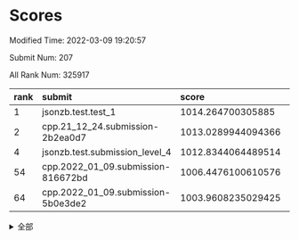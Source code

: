 # Scores

Modified Time: 2022-03-09 19:20:57

Submit Num: 207

All Rank Num: 325917

| rank |               submit               |       score        |       sigma        | pk_num |
| :--- | :--------------------------------- | :----------------- | :----------------- | :----- |
| 1    | jsonzb.test.test_1                 | 1014.264700305885  | 0.8255028725154362 | 6299   |
| 2    | cpp.21_12_24.submission-2b2ea0d7   | 1013.0289944094366 | 0.8057071361128637 | 6298   |
| 4    | jsonzb.test.submission_level_4     | 1012.8344064489514 | 0.7725166262737064 | 6294   |
| 54   | cpp.2022_01_09.submission-816672bd | 1006.4476100610576 | 0.7176761608909282 | 6295   |
| 64   | cpp.2022_01_09.submission-5b0e3de2 | 1003.9608235029425 | 0.7120816972757277 | 6297   |


<details>
<summary>全部</summary>

| rank |                 submit                 |       score        |       sigma        | pk_num |
| :--- | :------------------------------------- | :----------------- | :----------------- | :----- |
| 1    | jsonzb.test.test_1                     | 1014.264700305885  | 0.8255028725154362 | 6299   |
| 2    | cpp.21_12_24.submission-2b2ea0d7       | 1013.0289944094366 | 0.8057071361128637 | 6298   |
| 3    | gobigger.level_3.submission_level_3_33 | 1012.9898016479292 | 0.7847792002252538 | 6298   |
| 4    | jsonzb.test.submission_level_4         | 1012.8344064489514 | 0.7725166262737064 | 6294   |
| 5    | gobigger.level_3.submission_level_3_14 | 1011.2328387397719 | 0.7550378173435109 | 6298   |
| 6    | gobigger.level_3.submission_level_3_27 | 1011.1514276669561 | 0.7536874066648965 | 6299   |
| 7    | gobigger.level_3.submission_level_3_2  | 1011.1254273013401 | 0.8114019934344445 | 6301   |
| 8    | gobigger.level_3.submission_level_3_5  | 1011.0024985593008 | 0.7663830683705902 | 6294   |
| 9    | gobigger.level_3.submission_level_3_17 | 1010.9820806350654 | 0.7456850755869411 | 6299   |
| 10   | gobigger.level_3.submission_level_3_28 | 1010.9440734566989 | 0.7639389797095887 | 6296   |
| 11   | gobigger.level_3.submission_level_3_11 | 1010.7984831530059 | 0.7499168679289058 | 6299   |
| 12   | gobigger.level_3.submission_level_3_37 | 1010.7599534212554 | 0.7458520706233364 | 6299   |
| 13   | gobigger.level_3.submission_level_3_15 | 1010.6507576865386 | 0.7714019345751751 | 6298   |
| 14   | gobigger.level_3.submission_level_3_10 | 1010.6062111806145 | 0.7748681698349967 | 6297   |
| 15   | gobigger.level_3.submission_level_3_41 | 1010.5113709847109 | 0.7498645123349855 | 6296   |
| 16   | gobigger.level_3.submission_level_3_7  | 1010.4088407281005 | 0.7685594624798706 | 6293   |
| 17   | gobigger.level_3.submission_level_3_49 | 1010.3989350831829 | 0.7690934735612506 | 6295   |
| 18   | gobigger.level_3.submission_level_3_46 | 1010.3052770726184 | 0.7709022677631703 | 6296   |
| 19   | gobigger.level_3.submission_level_3_36 | 1010.2842649341803 | 0.7510360769123722 | 6295   |
| 20   | gobigger.level_3.submission_level_3_20 | 1010.2260232235195 | 0.7807967468262802 | 6293   |
| 21   | gobigger.level_3.submission_level_3_40 | 1010.1971308897507 | 0.7570526161954536 | 6300   |
| 22   | gobigger.level_3.submission_level_3_24 | 1010.0611861477024 | 0.7509098511918562 | 6291   |
| 23   | gobigger.level_3.submission_level_3_43 | 1009.9781766358802 | 0.7446838525408437 | 6298   |
| 24   | gobigger.level_3.submission_level_3_44 | 1009.9438088280122 | 0.7718477597553752 | 6294   |
| 25   | gobigger.level_3.submission_level_3_1  | 1009.9197711614078 | 0.7791086669343169 | 6290   |
| 26   | gobigger.level_3.submission_level_3_6  | 1009.9185922478058 | 0.7553340711704959 | 6300   |
| 27   | gobigger.level_3.submission_level_3_29 | 1009.8302340488756 | 0.7662490091553542 | 6296   |
| 28   | gobigger.level_3.submission_level_3_42 | 1009.7949275953099 | 0.7679872421499626 | 6299   |
| 29   | gobigger.level_3.submission_level_3_30 | 1009.7879692338187 | 0.7551156659136843 | 6298   |
| 30   | gobigger.level_3.submission_level_3_0  | 1009.7622191503046 | 0.7547610194269665 | 6302   |
| 31   | gobigger.level_3.submission_level_3_22 | 1009.7456601563108 | 0.795763327355785  | 6294   |
| 32   | gobigger.level_3.submission_level_3_26 | 1009.6728403181627 | 0.761065177043638  | 6300   |
| 33   | gobigger.level_3.submission_level_3_25 | 1009.659076298718  | 0.7457821789466057 | 6304   |
| 34   | gobigger.level_3.submission_level_3_3  | 1009.6548651535868 | 0.7606547329272444 | 6298   |
| 35   | gobigger.level_3.submission_level_3_16 | 1009.6413955357029 | 0.7476171521080177 | 6297   |
| 36   | gobigger.level_3.submission_level_3_8  | 1009.6221988622685 | 0.7396136187311768 | 6295   |
| 37   | gobigger.level_3.submission_level_3_35 | 1009.5369164640894 | 0.7646943775484449 | 6293   |
| 38   | gobigger.level_3.submission_level_3_48 | 1009.4903500191637 | 0.7450663879399682 | 6297   |
| 39   | gobigger.level_3.submission_level_3_39 | 1009.4612804484806 | 0.753351722496404  | 6300   |
| 40   | gobigger.level_3.submission_level_3_9  | 1009.375353328001  | 0.7388885115445    | 6295   |
| 41   | gobigger.level_3.submission_level_3_13 | 1009.2496421189279 | 0.7393231270703493 | 6302   |
| 42   | gobigger.level_3.submission_level_3_21 | 1009.0491267092342 | 0.7521064794065903 | 6294   |
| 43   | gobigger.level_3.submission_level_3_23 | 1008.9833251689223 | 0.7556778700808661 | 6298   |
| 44   | gobigger.level_3.submission_level_3_19 | 1008.891311034141  | 0.7421131654525647 | 6295   |
| 45   | gobigger.level_3.submission_level_3_4  | 1008.8054844191468 | 0.750074810693851  | 6298   |
| 46   | gobigger.level_3.submission_level_3_47 | 1008.7746731095699 | 0.7451485996947709 | 6305   |
| 47   | gobigger.level_3.submission_level_3_45 | 1008.7125668464578 | 0.7303753905417744 | 6299   |
| 48   | gobigger.level_3.submission_level_3_18 | 1008.6821579981915 | 0.7523454753930695 | 6300   |
| 49   | gobigger.level_3.submission_level_3_31 | 1008.5493905119484 | 0.7563919238944257 | 6301   |
| 50   | gobigger.level_3.submission_level_3_12 | 1008.5127030820067 | 0.737862641080022  | 6300   |
| 51   | gobigger.level_3.submission_level_3_34 | 1008.390348930973  | 0.7340757167063593 | 6299   |
| 52   | gobigger.level_3.submission_level_3_32 | 1008.1838369651852 | 0.7569756686266379 | 6302   |
| 53   | gobigger.level_3.submission_level_3_38 | 1007.6308766100836 | 0.7401836972442248 | 6298   |
| 54   | cpp.2022_01_09.submission-816672bd     | 1006.4476100610576 | 0.7176761608909282 | 6295   |
| 55   | gobigger.level_1.submission_level_1_46 | 1005.2460632830663 | 0.7186046857010907 | 6295   |
| 56   | gobigger.level_1.submission_level_1_20 | 1004.7363850188885 | 0.7213107183607224 | 6291   |
| 57   | gobigger.level_1.submission_level_1_29 | 1004.6586383276522 | 0.7121320666229561 | 6298   |
| 58   | gobigger.level_1.submission_level_1_27 | 1004.5052711997855 | 0.7283638450791029 | 6300   |
| 59   | gobigger.level_1.submission_level_1_49 | 1004.2325889984229 | 0.7334557269869574 | 6303   |
| 60   | gobigger.level_1.submission_level_1_47 | 1004.1269477723924 | 0.7206309180486    | 6296   |
| 61   | gobigger.level_1.submission_level_1_37 | 1004.0707886604731 | 0.7235288953620035 | 6300   |
| 62   | gobigger.level_1.submission_level_1_12 | 1004.0651995452082 | 0.7070749916651372 | 6293   |
| 63   | gobigger.level_1.submission_level_1_7  | 1003.969275201399  | 0.7123860164407679 | 6299   |
| 64   | cpp.2022_01_09.submission-5b0e3de2     | 1003.9608235029425 | 0.7120816972757277 | 6297   |
| 65   | gobigger.level_1.submission_level_1_45 | 1003.9170875974495 | 0.7157318581931423 | 6299   |
| 66   | gobigger.level_1.submission_level_1_10 | 1003.9132132681902 | 0.7182497132359296 | 6301   |
| 67   | gobigger.level_1.submission_level_1_18 | 1003.8122514842561 | 0.7296314922591216 | 6302   |
| 68   | gobigger.level_1.submission_level_1_5  | 1003.7441744981401 | 0.7109506851626034 | 6298   |
| 69   | gobigger.level_1.submission_level_1_4  | 1003.7111964043163 | 0.7197189640697155 | 6300   |
| 70   | gobigger.level_1.submission_level_1_23 | 1003.6829293862432 | 0.7128193392796027 | 6294   |
| 71   | gobigger.level_1.submission_level_1_1  | 1003.6828297622512 | 0.7111816720528981 | 6298   |
| 72   | gobigger.level_1.submission_level_1_28 | 1003.5994399474359 | 0.7164959998283881 | 6300   |
| 73   | gobigger.level_1.submission_level_1_36 | 1003.5575977950226 | 0.7163391524518644 | 6294   |
| 74   | gobigger.level_1.submission_level_1_41 | 1003.4994634346825 | 0.7223113459358175 | 6297   |
| 75   | gobigger.level_1.submission_level_1_0  | 1003.476709103745  | 0.7097430917507042 | 6297   |
| 76   | gobigger.level_1.submission_level_1_39 | 1003.4604926423732 | 0.723078410238538  | 6295   |
| 77   | gobigger.level_1.submission_level_1_16 | 1003.4233722738732 | 0.7074002210607959 | 6298   |
| 78   | gobigger.level_1.submission_level_1_31 | 1003.4068812675075 | 0.7158882800566769 | 6300   |
| 79   | gobigger.level_1.submission_level_1_40 | 1003.3434227610463 | 0.7067003063524245 | 6293   |
| 80   | gobigger.level_1.submission_level_1_24 | 1003.3111790936065 | 0.732517615641252  | 6301   |
| 81   | gobigger.level_1.submission_level_1_2  | 1003.2966749823172 | 0.7220129491107702 | 6296   |
| 82   | gobigger.level_1.submission_level_1_17 | 1003.2569921779902 | 0.7001009971052281 | 6303   |
| 83   | gobigger.level_1.submission_level_1_3  | 1003.1892150356572 | 0.7047417187504041 | 6294   |
| 84   | gobigger.level_1.submission_level_1_42 | 1003.162520007909  | 0.7120969310358123 | 6300   |
| 85   | gobigger.level_1.submission_level_1_35 | 1003.0975480305019 | 0.7101918177241013 | 6301   |
| 86   | gobigger.level_1.submission_level_1_38 | 1003.0684251265709 | 0.7166410156698124 | 6297   |
| 87   | gobigger.level_1.submission_level_1_21 | 1003.0518595667733 | 0.7127171330604365 | 6301   |
| 88   | gobigger.level_1.submission_level_1_43 | 1002.9953557577435 | 0.6994158976407572 | 6292   |
| 89   | gobigger.level_1.submission_level_1_9  | 1002.9050479318059 | 0.7059679041534348 | 6296   |
| 90   | gobigger.level_1.submission_level_1_19 | 1002.8860467328046 | 0.7255165575214472 | 6299   |
| 91   | gobigger.level_1.submission_level_1_25 | 1002.8645518284729 | 0.7187901181433812 | 6303   |
| 92   | gobigger.level_1.submission_level_1_22 | 1002.7519279168772 | 0.7126487109888495 | 6298   |
| 93   | gobigger.level_1.submission_level_1_30 | 1002.7457868487446 | 0.7081503100067179 | 6300   |
| 94   | gobigger.level_1.submission_level_1_48 | 1002.6932620094669 | 0.719293159597616  | 6299   |
| 95   | gobigger.level_1.submission_level_1_33 | 1002.6467158917296 | 0.721896700744607  | 6297   |
| 96   | gobigger.level_1.submission_level_1_8  | 1002.5901573653515 | 0.7104188247327113 | 6296   |
| 97   | gobigger.level_1.submission_level_1_32 | 1002.5622289521605 | 0.7084018996142479 | 6294   |
| 98   | gobigger.level_1.submission_level_1_34 | 1002.4618400132433 | 0.7033674061954767 | 6300   |
| 99   | gobigger.level_1.submission_level_1_13 | 1002.4222030812501 | 0.7040489762652854 | 6295   |
| 100  | gobigger.level_1.submission_level_1_15 | 1002.3489316138656 | 0.7138212475801089 | 6296   |
| 101  | gobigger.level_1.submission_level_1_6  | 1002.2535445187387 | 0.7110527857959832 | 6301   |
| 102  | gobigger.level_1.submission_level_1_44 | 1002.1356859555756 | 0.706598143067798  | 6302   |
| 103  | gobigger.level_1.submission_level_1_11 | 1001.9039454127915 | 0.7142124088185374 | 6305   |
| 104  | gobigger.level_1.submission_level_1_14 | 1001.7807063980965 | 0.706822307963159  | 6301   |
| 105  | gobigger.level_1.submission_level_1_26 | 1001.6143784950794 | 0.7103323330203288 | 6294   |
| 106  | gobigger.random.submission_random_28   | 998.5581712616287  | 0.7114631776547117 | 6302   |
| 107  | gobigger.random.submission_random_29   | 997.6355407188355  | 0.7006300269126977 | 6297   |
| 108  | gobigger.random.submission_random_46   | 997.3923641888779  | 0.7112181931865174 | 6299   |
| 109  | gobigger.random.submission_random_17   | 996.991144339561   | 0.7056480139632337 | 6300   |
| 110  | gobigger.random.submission_random_8    | 996.9487887941659  | 0.7012008493570958 | 6297   |
| 111  | gobigger.random.submission_random_12   | 996.7879769283945  | 0.7083475181865204 | 6298   |
| 112  | gobigger.random.submission_random_39   | 996.7108832189682  | 0.7027456563874608 | 6298   |
| 113  | gobigger.random.submission_random_19   | 996.7055640490671  | 0.7191775593624748 | 6298   |
| 114  | gobigger.random.submission_random_23   | 996.7002582736386  | 0.7060129146559716 | 6294   |
| 115  | gobigger.random.submission_random_16   | 996.5885901209246  | 0.6990146156461935 | 6301   |
| 116  | gobigger.random.submission_random_27   | 996.5581759000106  | 0.7212949662065065 | 6296   |
| 117  | gobigger.random.submission_random_1    | 996.5105959350691  | 0.7077068184253613 | 6297   |
| 118  | gobigger.random.submission_random_45   | 996.4779233957906  | 0.7020134156799859 | 6301   |
| 119  | gobigger.random.submission_random_32   | 996.4702439244993  | 0.7082957697464258 | 6302   |
| 120  | gobigger.random.submission_random_5    | 996.448604189301   | 0.7077169717490762 | 6298   |
| 121  | gobigger.random.submission_random_15   | 996.3898416315884  | 0.7099656797997045 | 6298   |
| 122  | gobigger.random.submission_random_20   | 996.3267294833784  | 0.7215972074659487 | 6298   |
| 123  | gobigger.random.submission_random_0    | 996.3094501673822  | 0.7205777866042095 | 6296   |
| 124  | gobigger.random.submission_random_31   | 996.2794423187582  | 0.7148391578766968 | 6295   |
| 125  | gobigger.random.submission_random_4    | 996.2659166133184  | 0.7079010275637301 | 6294   |
| 126  | gobigger.random.submission_random_36   | 996.2524052348339  | 0.7150152495110765 | 6295   |
| 127  | gobigger.random.submission_random_9    | 996.2424368559488  | 0.7175363460814133 | 6299   |
| 128  | gobigger.random.submission_random_11   | 996.2314623869295  | 0.7206344692303576 | 6300   |
| 129  | gobigger.random.submission_random_13   | 996.0440282783828  | 0.7068767876273798 | 6301   |
| 130  | gobigger.random.submission_random_25   | 996.0330587506267  | 0.7173570499103432 | 6304   |
| 131  | gobigger.random.submission_random_18   | 995.9756175672986  | 0.7182489391025154 | 6298   |
| 132  | gobigger.random.submission_random_43   | 995.8722495508428  | 0.7284534896753826 | 6302   |
| 133  | gobigger.random.submission_random_26   | 995.859763950907   | 0.7117389277653693 | 6302   |
| 134  | gobigger.random.submission_random_6    | 995.8347300703207  | 0.712401895898891  | 6297   |
| 135  | gobigger.random.submission_random_30   | 995.8053252154298  | 0.7046436894211177 | 6294   |
| 136  | gobigger.random.submission_random_14   | 995.7722173102773  | 0.7218194920017695 | 6298   |
| 137  | gobigger.random.submission_random_41   | 995.7629857029377  | 0.6954234355672385 | 6296   |
| 138  | gobigger.random.submission_random_7    | 995.7620678480823  | 0.7093969429895626 | 6300   |
| 139  | gobigger.random.submission_random_24   | 995.7405682098998  | 0.7265764070789963 | 6295   |
| 140  | gobigger.random.submission_random_49   | 995.6425868672766  | 0.7019219268786516 | 6298   |
| 141  | gobigger.random.submission_random_44   | 995.5801866975714  | 0.716812930079061  | 6298   |
| 142  | gobigger.random.submission_random_47   | 995.5446652655424  | 0.7060393363987969 | 6293   |
| 143  | gobigger.random.submission_random_42   | 995.5424379117889  | 0.692886644451398  | 6300   |
| 144  | gobigger.random.submission_random_40   | 995.4637147857819  | 0.7061605653435925 | 6296   |
| 145  | gobigger.random.submission_random_34   | 995.3540671363199  | 0.7082156012080866 | 6294   |
| 146  | gobigger.random.submission_random_35   | 995.336690316935   | 0.717822878989058  | 6298   |
| 147  | gobigger.random.submission_random_48   | 995.251946168505   | 0.7074602522101993 | 6300   |
| 148  | gobigger.random.submission_random_21   | 995.2105754028323  | 0.7101426610774534 | 6297   |
| 149  | gobigger.random.submission_random_22   | 995.0795539271193  | 0.7064574051805439 | 6302   |
| 150  | gobigger.random.submission_random_33   | 995.033918510944   | 0.7196770711468912 | 6298   |
| 151  | gobigger.random.submission_random_38   | 994.8323509635513  | 0.7141052534918674 | 6297   |
| 152  | gobigger.random.submission_random_2    | 994.7994899819012  | 0.7108968546815501 | 6300   |
| 153  | gobigger.random.submission_random_10   | 994.7713085591453  | 0.7061387463576543 | 6298   |
| 154  | gobigger.random.submission_random_37   | 994.676982417539   | 0.7227235543089635 | 6296   |
| 155  | gobigger.random.submission_random_3    | 994.4860953999847  | 0.7343274679482217 | 6300   |
| 156  | gobigger.level_2.submission_level_2_45 | 994.3922959083783  | 0.7391617481126574 | 6299   |
| 157  | gobigger.level_2.submission_level_2_18 | 994.0868307115331  | 0.7203788012115854 | 6301   |
| 158  | gobigger.level_2.submission_level_2_10 | 994.0316940745237  | 0.7330888878322905 | 6294   |
| 159  | gobigger.level_2.submission_level_2_49 | 993.863912136372   | 0.7469702813764241 | 6300   |
| 160  | gobigger.level_2.submission_level_2_31 | 993.6485577571261  | 0.7162470675073487 | 6296   |
| 161  | gobigger.level_2.submission_level_2_12 | 993.3386795538536  | 0.7457188196582109 | 6293   |
| 162  | gobigger.level_2.submission_level_2_48 | 993.2926220557348  | 0.7357278072453646 | 6297   |
| 163  | gobigger.level_2.submission_level_2_14 | 993.2743399424479  | 0.7407217584752213 | 6302   |
| 164  | gobigger.level_2.submission_level_2_9  | 993.2651545110805  | 0.7307353278477661 | 6296   |
| 165  | gobigger.level_2.submission_level_2_19 | 993.2359014988847  | 0.7256774012740191 | 6296   |
| 166  | gobigger.level_2.submission_level_2_26 | 993.1774406585549  | 0.7358982018179201 | 6299   |
| 167  | gobigger.level_2.submission_level_2_30 | 993.0371799052607  | 0.7546542638158694 | 6300   |
| 168  | gobigger.level_2.submission_level_2_3  | 992.9507358849313  | 0.7422469940975617 | 6302   |
| 169  | gobigger.level_2.submission_level_2_32 | 992.931634162529   | 0.7687355323487277 | 6295   |
| 170  | gobigger.level_2.submission_level_2_7  | 992.928729885555   | 0.7221506348985574 | 6296   |
| 171  | gobigger.level_2.submission_level_2_34 | 992.8835586686737  | 0.7379413875357674 | 6302   |
| 172  | gobigger.level_2.submission_level_2_41 | 992.8562110585317  | 0.7354053497977374 | 6294   |
| 173  | gobigger.level_2.submission_level_2_27 | 992.5662098469418  | 0.7534034486888088 | 6294   |
| 174  | gobigger.level_2.submission_level_2_2  | 992.4793006265173  | 0.7456214026539101 | 6300   |
| 175  | gobigger.level_2.submission_level_2_22 | 992.4409243363572  | 0.7241498633456644 | 6299   |
| 176  | gobigger.level_2.submission_level_2_40 | 992.430570382638   | 0.7338836985519315 | 6301   |
| 177  | gobigger.level_2.submission_level_2_1  | 992.3908711037548  | 0.7432951143587758 | 6296   |
| 178  | gobigger.level_2.submission_level_2_44 | 992.3320675179607  | 0.7508858737941281 | 6290   |
| 179  | gobigger.level_2.submission_level_2_29 | 992.3313705311859  | 0.7460214487602994 | 6300   |
| 180  | gobigger.level_2.submission_level_2_47 | 992.307455713425   | 0.754437337065233  | 6297   |
| 181  | gobigger.level_2.submission_level_2_13 | 992.1874358914889  | 0.7455810105820988 | 6299   |
| 182  | gobigger.level_2.submission_level_2_21 | 992.089767187092   | 0.7456302416148255 | 6297   |
| 183  | gobigger.level_2.submission_level_2_46 | 992.0150438801019  | 0.7515587301014596 | 6298   |
| 184  | gobigger.level_2.submission_level_2_8  | 992.0024945504784  | 0.7698857918095007 | 6301   |
| 185  | gobigger.level_2.submission_level_2_24 | 991.8840924526352  | 0.7627812275097028 | 6301   |
| 186  | gobigger.level_2.submission_level_2_5  | 991.8329395097988  | 0.7502648642762381 | 6297   |
| 187  | gobigger.level_2.submission_level_2_28 | 991.7820437277506  | 0.7384270064481352 | 6301   |
| 188  | gobigger.level_2.submission_level_2_17 | 991.7645148093     | 0.7562810594815015 | 6299   |
| 189  | gobigger.level_2.submission_level_2_39 | 991.6719624807304  | 0.7481695032313633 | 6298   |
| 190  | gobigger.level_2.submission_level_2_43 | 991.6545363052263  | 0.7349579159270508 | 6294   |
| 191  | gobigger.level_2.submission_level_2_23 | 991.5955736440465  | 0.7397269455714376 | 6300   |
| 192  | gobigger.level_2.submission_level_2_20 | 991.5902011410774  | 0.7480422915028108 | 6297   |
| 193  | gobigger.level_2.submission_level_2_0  | 991.4139862324138  | 0.7628136498257517 | 6296   |
| 194  | gobigger.level_2.submission_level_2_38 | 991.3291743881559  | 0.7502093409797527 | 6300   |
| 195  | gobigger.level_2.submission_level_2_36 | 991.2369583833556  | 0.7531281746535146 | 6299   |
| 196  | gobigger.level_2.submission_level_2_37 | 991.1645166452546  | 0.7538526274497107 | 6299   |
| 197  | gobigger.level_2.submission_level_2_42 | 991.1202890570013  | 0.7549424543816898 | 6298   |
| 198  | gobigger.level_2.submission_level_2_11 | 990.815901450196   | 0.7678450019405684 | 6298   |
| 199  | gobigger.level_2.submission_level_2_6  | 990.6555743459866  | 0.7490012073747213 | 6297   |
| 200  | gobigger.level_2.submission_level_2_33 | 990.6106712352956  | 0.7567260716579687 | 6299   |
| 201  | gobigger.level_2.submission_level_2_15 | 990.5744338690503  | 0.7458816935986671 | 6297   |
| 202  | gobigger.level_2.submission_level_2_4  | 990.523577027467   | 0.7486979650293616 | 6299   |
| 203  | gobigger.level_2.submission_level_2_35 | 990.4381555108007  | 0.7420127963937965 | 6299   |
| 204  | gobigger.level_2.submission_level_2_16 | 990.3804453722745  | 0.7531373989149162 | 6301   |
| 205  | gobigger.level_2.submission_level_2_25 | 989.6233768996589  | 0.7771173130681007 | 6306   |
| 206  | gobigger.none.submission_none_0        | 978.6696713183702  | 1.2279737452270543 | 6299   |
| 207  | gobigger.none.submission_none_1        | 976.7142455346817  | 1.419151843450543  | 6295   |

</details>